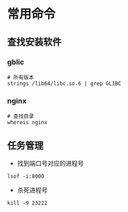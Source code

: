 # 常用命令

## 查找安装软件
### gblic
```shell
# 所有版本
strings /lib64/libc.so.6 | grep GLIBC
```
### nginx
```shell
# 查找目录
whereis nginx
```

## 任务管理

* 找到端口号对应的进程号
```shell
lsof -i:8000
```
* 杀死进程号
```shell
kill -9 23222
```